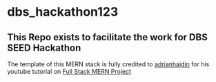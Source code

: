 # dbs_hackathon123
## This Repo exists to facilitate the work for DBS SEED Hackathon 

The template of this MERN stack is fully credited to [adrianhajdin](https://github.com/adrianhajdin/project_mern_memories/tree/PART_1_and_2) 
for his youtube tutorial on [Full Stack MERN Project](https://www.youtube.com/watch?v=ngc9gnGgUdA)
